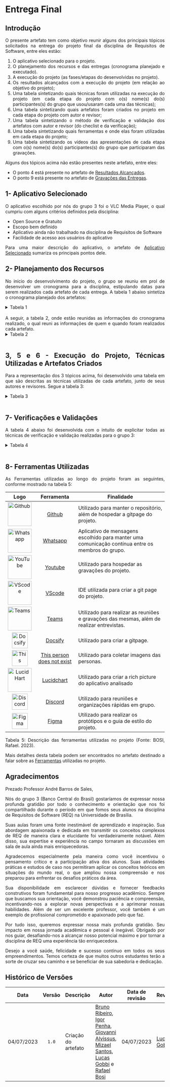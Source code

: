 <div class="body">

# Entrega Final 

## Introdução
<div align="justify">
O presente artefato tem como objetivo reunir alguns dos principais tópicos solicitados na entrega do projeto final da disciplina de Requisitos de Software, entre eles estão:

1. O aplicativo selecionado para o projeto.
2. O planejamento dos recursos e das entregas (cronograma planejado e executado).
3. A execução do projeto (as fases/etapas do desenvolvidas no projeto).
4. Os resultados alcançados com a execução do projeto (em relação ao objetivo do projeto);
5. Uma tabela sintetizando quais técnicas foram utilizadas na execução do projeto (em cada etapa do projeto com o(s) nome(s) do(s) participantes(s) do grupo que usou/usaram cada uma das técnicas);
6. Uma tabela sintetizando quais artefatos foram criados no projeto em cada etapa do projeto com autor e revisor;
7. Uma tabela sintetizando o método de verificação e validação dos artefatos com autor e revisor (do checlist e da verificação);
8. Uma tabela sintetizando quais ferramentas e onde elas foram utilizadas em cada etapa do projeto;
9. Uma tabela sintetizando os vídeos das apresentações de cada etapa com o(s) nome(s) do(s) participantes(s) do grupo que participaram das gravações.

Alguns dos tópicos acima não estão presentes neste artefato, entre eles:
- O ponto 4 está presente no artefato de [Resultados Alcançados](https://requisitos-de-software.github.io/2023.1-VLC/#/entrega_final/resultados_alcancados).
- O ponto 9 está presente no artefato de [Gravações das Entregas](https://requisitos-de-software.github.io/2023.1-VLC/#/entrega_final/gravacao_entregas).

## 1- Aplicativo Selecionado
O aplicativo escolhido por nós do grupo 3 foi o VLC Media Player, o qual cumpriu com alguns critérios definidos pela disciplina:
- Open Source e Gratuito
- Escopo bem definido
- Aplicativo ainda não trabalhado na disciplina de Requisitos de Software
- Facilidade de acesso aos usuários do aplicativo

Para uma maior descrição do aplicativo, o artefato de [Aplicativo Selecionado](https://requisitos-de-software.github.io/2023.1-VLC/#/planejamento/app_selecionado) sumariza os principais pontos dele.

## 2- Planejamento dos Recursos
No início do desenvolvimento do projeto, o grupo se reuniu em prol de desenvolver um cronograma para a disciplina, estipulando datas para serem realizados cada artefato de cada entrega. A tabela 1 abaixo sintetiza o cronograma planejado dos artefatos:

<details>

<summary>Tabela 1</summary>

| Ponto de Controle - Atividade | Início | Fim | Autores | Revisores |
|-----------|--------|-----|---------|-----------|
| 1-1. Planejamento do projeto | 10/04 | 16/04 | Bruno Ribeiro, Igor Penha e Lucas Gobbi | Rafael Bosi e Giovanni Alvissus |
| 1-2. Cronograma |  10/04 | 16/04 | Bruno Ribeiro, Igor Penha e Lucas Gobbi | Rafael Bosi e Giovanni Alvissus |
| 1-3. Cronograma Realizado | 15/04 | 16/04 | Bruno Ribeiro e Igor Penha | Lucas Gobbi |
| 1-4. Lista de aplicativos | 14/04 | 16/04 | Mizael Santos e Giovanni Alvissus | Igor Penha |
| 1-5. Ferramentas | 15/04 | 16/04 | Rafael Bosi | Giovanni Alvissus |
| 1-6. Rich picture | 14/04 | 16/04 | Larissa Gomes | Giovanni Alvissus |
| 1-7. Atas das Reuniões | 15/04 | 17/04 | Igor Penha | Lucas Gobbi |
| 1-8. GitPage | 15/04 | 17/04 | Lucas Gobbi | Bruno Ribeiro |
| 1-9. Video de apresentação | 16/04 | 17/04 | Todos | Todos |
| 2-1. Personas | 18/04 | 22/04 | Bruno Ribeiro e Igor Penha | Lucas Gobbi  |
| 2-2. Storytelling |  18/04 | 22/04 | Lucas Gobbi e Rafael Bosi | Larissa Gomes |
| 2-3. Questionário | 18/04 | 22/04 | Larissa Gomes e Mizael Santos | Igor Penha |
| 2-4. Priorização | 23/04 | 27/04 | Giovanni Alvissus, Lucas Gobbi e Rafael Bosi | Bruno Ribeiro |
| 2-5. First Things First | 23/04 | 27/04 | Giovanni Alvissus e Lucas Gobbi | Bruno Ribeiro |
| 2-6. In or Out | 23/04 | 27/04 | Giovanni Alvissus, Lucas Gobbi e Rafael Bosi | Bruno Ribeiro |
| 2-7. MoSCoW | 23/04 | 27/04 | Giovanni Alvissus, Lucas Gobbi e Rafael Bosi | Bruno Ribeiro |
| 2-8. Gravação da apresentação | 29/04 | 30/04 | Todos | Todos |
| 2-9. Correções do Ponto de Controle anterior | 18/04 | 27/04 | Bruno Ribeiro, Giovanni Alvissus, Larissa Gomes, Lucas Gobbi e Mizael Santos | Igor Penha e Rafael Bosi |
| 3-1. Casos de uso | 02/05 | 10/05 | Rafael Bosi e Mizael Santos | Bruno Ribeiro |
| 3-2. Cenários |  02/05 | 10/05 | Bruno Ribeiro e Igor Penha | Rafael Bosi |
| 3-3. Léxico | 02/05 | 10/05 | Giovanni Alvissus e Rafael Bosi | Lucas Gobbi |
| 3-4. Especificação suplementar | 02/05 | 10/05 | Bruno Ribeiro e Lucas Gobbi | Igor Penha |
| 3-5. Gravação da apresentação | 15/05 | 16/05 | Todos | Todos |
| 3-6. Correções do Ponto de Controle anterior | 02/05 | 13/05 | Bruno Ribeiro, Giovanni Alvissus, Lucas Gobbi e Mizael Santos | Igor Penha e Rafael Bosi |
| 4-1. Histórias de usuário | 18/05 | 22/05 | Lucas Gobbi, Giovanni Alvissus e Rafael Bosi | Bruno Ribeiro |
| 4-2. Backlog |  18/05 | 22/05 | Giovanni Alvissus e Mizael Santos | Igor Penha |
| 4-3. NFR Framework | 18/05 | 22/05 | Bruno Ribeiro e Igor Penha | Lucas Gobbi |
| 4-4. Gravação da apresentação | 23/05 | 24/05 | Todos | Todos |
| 4-5. Correções do Ponto de Controle anterior | 18/05 | 20/05 | Bruno Ribeiro, Giovanni Alvissus, Lucas Gobbi e Mizael Santos | Igor Penha e Rafael Bosi |
| (5.1)-1. Verificação de requisitos 1 | 25/05 | 05/06 | Bruno Ribeiro, Igor Penha e Lucas Gobbi | Giovanni Alvissus, Mizael Santos e Rafael Bosi |
| (5.1)-2. Validação de requisitos 1 | 25/05 | 05/06 | Giovanni Alvissus, Mizael Santos e Rafael Bosi | Bruno Ribeiro, Igor Penha e Lucas Gobbi |
| (5.1)-3. Gravação da apresentação | 06/06 | 07/06 | Todos | Todos |
| (5.1)-4. Correções do Ponto de Controle anterior | 25/05 | 03/06 | Bruno Ribeiro, Giovanni Alvissus, Lucas Gobbi e Mizael Santos | Igor Penha e Rafael Bosi |
| (5.2)-1. Verificação de requisitos 2 | 08/06 | 12/06 | Giovanni Alvissus, Mizael Santos e Rafael Bosi | Bruno Ribeiro, Igor Penha e Lucas Gobbi |
| (5.2)-2. Validação de requisitos 2 | 08/06 | 12/06 |Bruno Ribeiro, Igor Penha e Lucas Gobbi | Giovanni Alvissus, Mizael Santos e Rafael Bosi |
| (5.2)-3. Gravação da apresentação | 13/06 | 14/06 | Todos | Todos |
| (5.2)-4. Correções do Ponto de Controle anterior | 08/06 | 12/06 | Bruno Ribeiro, Giovanni Alvissus, Lucas Gobbi e Mizael Santos | Igor Penha e Rafael Bosi |
| 6-1. Backward From | 14/06 | 28/06 | Giovanni Alvissus, Mizael Santos e Rafael Bosi | Bruno Ribeiro, Igor Penha e Lucas Gobbi |
| 6-2. Forward From | 14/06 | 28/06 |Bruno Ribeiro, Igor Penha e Lucas Gobbi | Giovanni Alvissus, Mizael Santos e Rafael Bosi |
| 6-3. Gravação da apresentação | 30/06 | 01/07 | Todos | Todos |
| 6-4. Correções do Ponto de Controle anterior | 14/06 | 20/06 | Bruno Ribeiro, Giovanni Alvissus, Lucas Gobbi e Mizael Santos | Igor Penha e Rafael Bosi |
<div><p>Tabela 1 - Planejamento dos artefatos. (GOBBI, Lucas. 2023).</p></div>

</details>
<br>
A seguir, a tabela 2, onde estão reunidas as informações do cronograma realizado, o qual reuni as informações de quem e quando foram realizados cada artefato.

<details>
<summary>Tabela 2</summary>

| Ponto de Controle - Atividade | Entrega | Revisão | Autores | Revisores |
|-----------|--------|-----|---------|-----------|
| 1-1. Planejamento do projeto | 16/04 | 17/04 | Bruno Ribeiro, Igor Penha e Lucas Gobbi | Rafael Bosi e Giovanni Alvissus |
| 1-2. Cronograma |  15/04 | 16/04 | Bruno Ribeiro, Igor Penha e Lucas Gobbi | Rafael Bosi e Giovanni Alvissus |
| 1-3. Cronograma Realizado | 17/04 | 17/04 | Bruno Ribeiro e Igor Penha | Lucas Gobbi |
| 1-4. Lista de aplicativos | 15/04 | 16/04 | Mizael Santos e Giovanni Alvissus | Igor Penha |
| 1-5. Ferramentas | 15/04 | 16/04 | Rafael Bosi | Giovanni Alvissus |
| 1-6. Rich picture | 14/04 | 16/04 | Larissa Gomes | Giovanni Alvissus |
| 1-7. Atas das Reuniões | 16/04 | 17/04 | Igor Penha | Lucas Gobbi |
| 1-8. GitPage | 17/04 | 17/04 | Lucas Gobbi | Bruno Ribeiro |
| 1-9. Video de apresentação | 17/04 | 17/04 | Todos | Todos |
| 1-10. Edição e postagem da Apresentação | 17/04 | 17/04 | Bruno Ribeiro | Igor Penha |
| 2-1. Personas | 18/04 | 22/04 | Bruno Ribeiro e Igor Penha | Lucas Gobbi  |
| 2-2. Storytelling |  18/04 | 22/04 | Bruno Ribeiro, Igor Penha e Lucas Gobbi | Giovanni Alvissus |
| 2-3. Questionário | 18/04 | 22/04 | Mizael Santos | Igor Penha |
| 2-4. Priorização | 23/04 | 27/04 | Giovanni Alvissus, Lucas Gobbi e Rafael Bosi | Bruno Ribeiro |
| 2-5. First Things First | 29/04 | 01/05 | Giovanni Alvissus e Lucas Gobbi | Bruno Ribeiro |
| 2-6. In or Out | 29/04 | 01/05 | Giovanni Alvissus, Lucas Gobbi e Rafael Bosi | Bruno Ribeiro |
| 2-7. MoSCoW | 29/04 | 01/05 | Giovanni Alvissus, Lucas Gobbi e Rafael Bosi | Bruno Ribeiro |
| 2-8. Introspecção | 29/04 | 01/05 | Giovanni Alvissus e Rafael Bosi | Bruno Ribeiro |
| 2-9. Gravação da apresentação | 29/04 | 30/04 | Todos | Todos |
| 2-10. Edição e postagem da Apresentação | 30/04 | 30/04 | Bruno Ribeiro | Igor Penha |
| 2-11. Correções do Ponto de Controle anterior | 18/04 | 27/04 | Giovanni Alvissus e Lucas Gobbi | Igor Penha e Rafael Bosi |
| 3-1. Casos de uso | 10/05 | 17/05 | Igor Penha e Rafael Bosi. | Bruno Ribeiro |
| 3-2. Cenários |  10/05 | 13/05 | Bruno Ribeiro e Igor Penha | Rafael Bosi |
| 3-3. Léxico | 10/05 | 15/05 | Giovanni Alvissus e Rafael Bosi | Lucas Gobbi |
| 3-4. Especificação suplementar | 14/05 | 14/05 | Bruno Ribeiro e Lucas Gobbi | Igor Penha |
| 3-5. Gravação da apresentação | 17/05 | 17/05 | Todos | Todos |
| 3-6. Correções do Ponto de Controle anterior | 02/05 | 13/05 | Bruno Ribeiro, Giovanni Alvissus, Lucas Gobbi, Mizael Santos e Rafael Bosi | Igor Penha e Rafael Bosi |
| 3-7. Documentação das atas | 02/05 | 17/05 | Igor Penha | Lucas Gobbi |
| 3-8. Edição e postagem da Apresentação | 17/05 | 17/05 | Bruno Ribeiro | Igor Penha |
| 4-1. Histórias de usuário | 22/05 | 25/05 | Giovanni Alvissus, Rafael Bosi e Lucas Gobbi | Igor Penha e Rafael Bosi |
| 4-2. Backlog |  20/05 | 22/05 | Giovanni Alvissus e Mizael Santos | Lucas Gobbi |
| 4-3. NFR Framework | 10/05 | 15/05 | Bruno Ribeiro e Igor Penha | Lucas Gobbi |
| 4-4. Gravação da apresentação | 17/05 | 17/05 | Todos | Todos |
| 4-5. Correções do Ponto de Controle anterior | 23/05 | 23/05 | Bruno Ribeiro, Giovanni Alvissus, Lucas Gobbi, Mizael Santos e Rafael Bosi | Igor Penha e Rafael Bosi |
| 4-6. Documentação das atas | 20/05 | 20/05 | Igor Penha | Bruno Ribeiro |
| 4-7. Edição e postagem da Apresentação | 23/05 | 24/05 | Bruno Ribeiro | Igor Penha |
| (5.1)-1. Verificação ponto de controle 1 (CAESB) | 13/06 | 14/06 | Mizeal Santos | Giovanni Alvissus |
| (5.1)-2. Verificação ponto de controle 2 (CAESB) | 13/06 | 14/06 | Igor Penha e Lucas Gobbi | Bruno Ribeiro |
| (5.1)-3. Verificação ponto de controle 3 (CAESB) | 05/06 | 07/06 | Bruno Ribeiro | Lucas Gobbi |
| (5.1)-4. Verificação ponto de controle 4 (CAESB) | 04/06 | 05/06 | Rafael Bosi | Giovanni Alvissus |
| (5.1)-5. Gravação da apresentação | 14/06 | 14/06 | Todos | Todos |
| (5.1)-6. Correções do Ponto de Controle anterior | 10/06 | 14/06 | Bruno Ribeiro, Giovanni Alvissus, Lucas Gobbi, Mizael Santos e Rafael Bosi | Igor Penha e Bruno Ribeiro |
| (5.1)-7. Documentação das atas | 06/06 | 06/06 | Igor Penha | Bruno Ribeiro |
| (5.1)-8. Edição e postagem da Apresentação | 14/06 | 16/06 | Bruno Ribeiro | Igor Penha |
| (5.2)-1. Verificação ponto de controle 1 (BCB) | 20/06 | 21/06 | Mizeal Santos | Giovanni Alvissus |
| (5.2)-2. Verificação ponto de controle 2 (BCB) | 16/06 | 20/06 | Igor Penha e Lucas Gobbi | Bruno Ribeiro |
| (5.2)-3. Verificação ponto de controle 3 (BCB) | 20/06 | 21/06 | Bruno Ribeiro | Lucas Gobbi |
| (5.2)-4. Verificação ponto de controle 4 (BCB) | 21/06 | 21/06 | Rafael Bosi | Giovanni Alvissus |
| (5.2)-5. Gravação da apresentação | 21/06 | 21/06 | Todos | Todos |
| (5.2)-6. Correções do Ponto de Controle anterior | 16/06 | 21/06 | Bruno Ribeiro, Giovanni Alvissus, Lucas Gobbi, Mizael Santos e Rafael Bosi | Igor Penha e Bruno Ribeiro |
| (5.2)-7. Documentação das atas | 20/06 | 20/06 | Igor Penha | Bruno Ribeiro |
| (5.2)-8. Edição e postagem da Apresentação | 21/06 | 21/06 | Bruno Ribeiro | Igor Penha |
| 6-1. Backward From | 27/06 | 27/06 | Bruno Ribeiro, Igor Penha e Lucas Gobbi | Rafael Bosi |
| 6-2. Forward From | 27/06 | 28/06 | Giovanni Alvissus, Mizael Santos e Rafael Bosi | Giovanni Alvissus e Rafael Bosi |
| 6-3. Matriz de rastreabilidade | 27/06 | 28/06 | Rafael Bosi | Giovanni Alvissus |
| 6-4. Verificação backward from (BCB) | 28/06 | 28/06 | Bruno Ribeiro, Igor Penha e Lucas Gobbi | Rafael Bosi |
| 6-5. Verificação forward from (BCB) | 27/06 | 28/06 | Rafael Bosi e Mizael Santos | Rafael Bosi e Mizael Santos |
| 6-6. Gravação da apresentação | 28/06 | 28/06 | Todos | Todos |
| 6-7. Correções do Ponto de Controle anterior | 26/06 | 27/06 | Bruno Ribeiro, Giovanni Alvissus, Lucas Gobbi, Mizael Santos e Rafael Bosi | Igor Penha e Bruno Ribeiro |
| 6-8. Documentação das atas | 26/06 | 26/06 | Igor Penha | Bruno Ribeiro |
| 6-9. Edição e postagem da Apresentação | 28/06 | 28/06 | Bruno Ribeiro | Igor Penha |
| 7-1. Entrega final | 04/07 | 04/07 | Bruno Ribeiro, Giovanni Alvissus, Igor Penha, Lucas Gobbi, Mizael Santos e Rafael Bosi | Rafael Bosi |
| 7-2. Gravações entregues | 04/07 | 04/07 | Bruno Ribeiro | Lucas Gobbi |
| 7-6. Gravação da apresentação | 05/07 | 05/07 | Todos | Todos |
| 7-7. Correções do Ponto de Controle anterior | 28/06 | 05/07 | Bruno Ribeiro, Giovanni Alvissus, Lucas Gobbi, Mizael Santos e Rafael Bosi | Igor Penha e Bruno Ribeiro |
| 7-8. Documentação das atas | 04/07 | 04/07 | Igor Penha | Bruno Ribeiro |
| 7-9. Edição e postagem da Apresentação | 05/07 | 05/07 | Bruno Ribeiro | Igor Penha |
<div><p>Tabela 2 - Cronograma Realizado. (RIBEIRO, Bruno. 2023).</p></div>
</details>
<br>

## 3, 5 e 6 - Execução do Projeto, Técnicas Utilizadas e Artefatos Criados
Para a representação dos 3 tópicos acima, foi desenvolvido uma tabela em que são descritas as técnicas utilizadas de cada artefato, junto de seus autores e revisores. Segue a tabela 3:

<details>
<summary>Tabela 3</summary>

| Entrega (nº ponto de controle) | Artefato | Técnicas | Autores | Revisores |
| :-----: | :------: | :------: | :-----: | :-------: |
| Planejamento (PC1) | [Aplicativo Selecionado](https://requisitos-de-software.github.io/2023.1-VLC/#/planejamento/app_selecionado) | - | Lucas Gobbi | Rafael Bosi |
| Planejamento (PC1) | [Cronograma](https://requisitos-de-software.github.io/2023.1-VLC/#/planejamento/cronograma) | - | Bruno Ribeiro, Igor Penha e Lucas Gobbi |Rafael Bosi e Giovanni Alvissus |
| Planejamento (PC1) | [Cronograma Realizado](https://requisitos-de-software.github.io/2023.1-VLC/#/planejamento/cronograma_realizado) | - | Bruno Ribeiro e Igor Penha | Rafael Bosi e Giovanni Alvissus | 
| Planejamento (PC1) | [Lista de Aplicativos](https://requisitos-de-software.github.io/2023.1-VLC/#/planejamento/lista_de_aplicativos) | - | Mizael Santos e Giovanni Alvissus | Igor Penha | 
| Planejamento (PC1) | [Ferramentas](https://requisitos-de-software.github.io/2023.1-VLC/#/planejamento/ferramentas) | - | Rafael Bosi | Giovanni Alvissus | 
| Pré-Rastreabilidade (PC1) | [Rich Picture](https://requisitos-de-software.github.io/2023.1-VLC/#/planejamento/richpicture) | Rich Picture, Introspecção | Larissa Gomes | Giovanni Alvissus |
| Elicitação (PC2) | [Análise de Documentos](https://requisitos-de-software.github.io/2023.1-VLC/#/elicitacao/analise-de-documentos) | Análise de Documentos | Giovanni Alvissus | Rafael Bosi |
| Elicitação (PC2) | [Introspecção](https://requisitos-de-software.github.io/2023.1-VLC/#/elicitacao/introspeccao) | Introspecção | Giovanni Alvissus e Rafael Bosi | Bruno Ribeiro |
| Elicitação (PC2) | [Personas](https://requisitos-de-software.github.io/2023.1-VLC/#/elicitacao/personas) | Personas, Questionário | Bruno Ribeiro e Igor Penha | Lucas Gobbi |
| Elicitação (PC2) | [Storytelling](https://requisitos-de-software.github.io/2023.1-VLC/#/elicitacao/storytelling) | Storytelling, Encenação | Bruno Ribeiro, Igor Penha e Lucas Gobbi | Giovanni Alvissus |
| Elicitação (PC2) | [Questionário](https://requisitos-de-software.github.io/2023.1-VLC/#/elicitacao/questionario) | Questionário |  Mizael Santos | Igor Penha |
| Elicitação (PC2) | [Priorização](https://requisitos-de-software.github.io/2023.1-VLC/#/elicitacao/priorizacao) | - | Giovanni Alvissus, Lucas Gobbi e Rafael Bosi | Bruno Ribeiro |
| Elicitação (PC2) | [First Things First](https://requisitos-de-software.github.io/2023.1-VLC/#/elicitacao/first_things_first) | Priorização First Things First, Encenação | Giovanni Alvissus e Lucas Gobbi | Bruno Ribeiro |
| Elicitação (PC2) | [In or Out](https://requisitos-de-software.github.io/2023.1-VLC/#/elicitacao/in_or_out) | Priorização in or Out, Encenação | Giovanni Alvissus, Lucas Gobbi e Rafael Bosi | Bruno Ribeiro |
| Elicitação (PC2) | [MoSCoW](https://requisitos-de-software.github.io/2023.1-VLC/#/elicitacao/moscow) | Priorização MoSCoW, Encenação | Giovanni Alvissus, Lucas Gobbi e Rafael Bosi | Bruno Ribeiro |
| Modelagem (PC3) | [Casos de Uso](https://requisitos-de-software.github.io/2023.1-VLC/#/modelagem/casos_de_uso) | Casos de Uso | Igor Penha e Rafael Bosi | Bruno Ribeiro |
| Modelagem (PC3) | [Cenários](https://requisitos-de-software.github.io/2023.1-VLC/#/modelagem/cenarios) | Cenários | Bruno Ribeiro e Igor Penha | Rafael Bosi |
| Modelagem (PC3) | [Léxico](https://requisitos-de-software.github.io/2023.1-VLC/#/modelagem/lexicos) | Léxicos | Giovanni Alvissus e Rafael Bosi | Lucas Gobbi |
| Modelagem (PC3) | [Especificação Suplementar](https://requisitos-de-software.github.io/2023.1-VLC/#/modelagem/especificacao_suplementar) | Especificação Suplementar, FURPS+ | Bruno Ribeiro e Lucas Gobbi | Igor Penha |
| Modelagem Ágil (PC4) | [Histórias de Usuário](https://requisitos-de-software.github.io/2023.1-VLC/#/modelagem/agil/historias_de_usuarios) | Histórias de Usuários | Giovanni Alvissus, Rafael Bosi e Lucas Gobbi | Igor Penha e Rafael Bosi |
| Modelagem Ágil (PC4) | [Backlog](https://requisitos-de-software.github.io/2023.1-VLC/#/modelagem/agil/backlog) | - | Giovanni Alvissus e Mizael Santos | Lucas Gobbi |
| Modelagem Ágil (PC4) | [NFR Framework](https://requisitos-de-software.github.io/2023.1-VLC/#/modelagem/agil/nfr_framework) | NFR Framework | Bruno Ribeiro e Igor Penha | Lucas Gobbi |
| Pós-Rastreabilidade (PC6) | [Backward From](https://requisitos-de-software.github.io/2023.1-VLC/#/pos_rastreabilidade/backward_from) | Backward-From, Meta-Modelo de Toranzo | Bruno Ribeiro, Igor Penha e Lucas Gobbi | Rafael Bosi |
| Pós-Rastreabilidade (PC6) | [Forward From](https://requisitos-de-software.github.io/2023.1-VLC/#/pos_rastreabilidade/forward_from) | Forward-From | Giovanni Alvissus, Mizael Santos e Rafael Bosi | Giovanni Alvissus e Rafael Bosi |
| Pós-Rastreabilidade (PC6) | [Matriz de Rastreabilidade](https://requisitos-de-software.github.io/2023.1-VLC/#/pos_rastreabilidade/matriz_rastreabilidade) | - | Rafael Bosi | Giovanni Alvissus |
<div><p>Tabela 3 - Artefatos e Técnicas. (GOBBI, Lucas. 2023).</p></div>
</details>
<br>

## 7- Verificações e Validações
A tabela 4 abaixo foi desenvolvida com o intuito de explicitar todas as técnicas de verificação e validação realizadas para o grupo 3:

<details>
<summary>Tabela 4</summary>

| Artefato | Técnicas | Autores | Revisores |
|----------|----------|---------|-----------|
| [Apresentações](https://requisitos-de-software.github.io/2023.1-VLC/#/verificacao/entrega_1/verificacao_apresentacoes) | Checklist e inspeção | Mizael Santos | Giovanni Alvissus |
| [Cronogramas](https://requisitos-de-software.github.io/2023.1-VLC/#/verificacao/entrega_1/verificacao_cronogramas) | Checklist e inspeção | Mizael Santos | Giovanni Alvissus |
| [Ferramentas](https://requisitos-de-software.github.io/2023.1-VLC/#/verificacao/entrega_1/verificacao_ferramentas) | Checklist e inspeção | Mizael Santos | Giovanni Alvissus |
| [Lista de Aplicativos](https://requisitos-de-software.github.io/2023.1-VLC/#/verificacao/entrega_1/verificacao_lista_aplicativos) | Checklist e inspeção |Mizael Santos | Giovanni Alvissus |
| [Metodologia](https://requisitos-de-software.github.io/2023.1-VLC/#/verificacao/entrega_1/verificacao_metodologias) | Checklist e inspeção | Mizael Santos | Giovanni Alvissus |
| [Rich Picture](https://requisitos-de-software.github.io/2023.1-VLC/#/verificacao/entrega_1/verificacao_rich_picture) | Checklist e inspeção | Mizael Santos | Giovanni Alvissus |
| [Análise de Documentos](https://requisitos-de-software.github.io/2023.1-VLC/#/verificacao/entrega_2/analise_documentos) | Checklist e inspeção | Igor Penha e Lucas Gobbi | Bruno Ribeiro |
| [First Things First](https://requisitos-de-software.github.io/2023.1-VLC/#/verificacao/entrega_2/first_things_first) | Checklist e inspeção | Igor Penha e Lucas Gobbi | Bruno Ribeiro |
| [In or Out](https://requisitos-de-software.github.io/2023.1-VLC/#/verificacao/entrega_2/in_or_out) | Checklist e inspeção | Igor Penha e Lucas Gobbi | Bruno Ribeiro |
| [Introspecção](https://requisitos-de-software.github.io/2023.1-VLC/#/verificacao/entrega_2/introspeccao) | Checklist e inspeção | Igor Penha e Lucas Gobbi | Bruno Ribeiro |
| [MoSCoW](https://requisitos-de-software.github.io/2023.1-VLC/#/verificacao/entrega_2/moscow) | Checklist e inspeção | Igor Penha e Lucas Gobbi | Bruno Ribeiro |
| [Perfil Usuário](https://requisitos-de-software.github.io/2023.1-VLC/#/verificacao/entrega_2/perfil_usuario) | Checklist e inspeção | Igor Penha e Lucas Gobbi | Bruno Ribeiro |
| [Personas](https://requisitos-de-software.github.io/2023.1-VLC/#/verificacao/entrega_2/personas) | Checklist e inspeção | Igor Penha e Lucas Gobbi | Bruno Ribeiro |
| [Priorização](https://requisitos-de-software.github.io/2023.1-VLC/#/verificacao/entrega_2/priorizacao) | Checklist e inspeção | Igor Penha e Lucas Gobbi | Bruno Ribeiro |
| [Questionário](https://requisitos-de-software.github.io/2023.1-VLC/#/verificacao/entrega_2/questionario) | Checklist e inspeção | Igor Penha e Lucas Gobbi | Bruno Ribeiro |
| [Storytelling](https://requisitos-de-software.github.io/2023.1-VLC/#/verificacao/entrega_2/storytelling) | Checklist e inspeção | Igor Penha e Lucas Gobbi | Bruno Ribeiro |
| [Casos de Uso](https://requisitos-de-software.github.io/2023.1-VLC/#/verificacao/entrega_3/casos_de_uso) | Checklist e inspeção | Bruno Ribeiro | Lucas Gobbi |
| [Cenários](https://requisitos-de-software.github.io/2023.1-VLC/#/verificacao/entrega_3/cenarios) | Checklist e inspeção | Bruno Ribeiro | Lucas Gobbi |
| [Especificação Suplementar](https://requisitos-de-software.github.io/2023.1-VLC/#/verificacao/entrega_3/especificacao_suplementar) | Checklist e inspeção | Bruno Ribeiro | Lucas Gobbi |
| [Léxicos](https://requisitos-de-software.github.io/2023.1-VLC/#/verificacao/entrega_3/lexicos) | Checklist e inspeção | Bruno Ribeiro | Lucas Gobbi |
| [Backlog](https://requisitos-de-software.github.io/2023.1-VLC/#/verificacao/entrega_4/backlog) | Checklist e inspeção | Rafael Bosi | Giovanni Alvissus |
| [Histórias de Usuários](https://requisitos-de-software.github.io/2023.1-VLC/#/verificacao/entrega_4/historias_usuario) | Checklist e inspeção | Giovanni Alvissus e Rafael Bosi | Rafael Bosi |
| [NFR Framework](https://requisitos-de-software.github.io/2023.1-VLC/#/verificacao/entrega_4/nfr_framework) | Checklist e inspeção | Giovanni Alvissus e Rafael Bosi | Giovanni Alvissus e Rafael Bosi |
| [Backward From](https://requisitos-de-software.github.io/2023.1-VLC/#/verificacao/entrega_6/backward_from) | Checklist e inspeção | Bruno Ribeiro, Igor Penha e Lucas Gobbi | Rafael Bosi |
| [Forward From](https://requisitos-de-software.github.io/2023.1-VLC/#/verificacao/entrega_6/verificacao_forward_from) | Checklist e inspeção | Mizael Santos | Rafael Bosi |
| [Validação - Planejamento Informal](https://requisitos-de-software.github.io/2023.1-VLC/#/validacao/planejamento_informal) | - | Bruno Ribeiro | Igor Penha |
| [Validação - Prototipagem](https://requisitos-de-software.github.io/2023.1-VLC/#/validacao/prototipagem) | Prototipação | Bruno Ribeiro, Igor Penha e Lucas Bergholz | Bruno Ribeiro |

<div><p>Tabela 4 - Artefatos de Verificação e Validação. (GOBBI, Lucas. 2023).</p></div>
</details>
<br>


## 8- Ferramentas Utilizadas
As Ferramentas utilizadas ao longo do projeto foram as seguintes, conforme mostrado na tabela 5:

| Logo | Ferramenta | Finalidade |
| :-----: | :----: | ----------- |
| <img src="https://raw.githubusercontent.com/Requisitos-de-Software/2023.1-VLC/master/docs/img/icon/icon-github.png" alt="Github" width=75px> | <a id="a" href="#aa">Github</a>  | Utilizado para manter o repositório, além de hospedar a gitpage do projeto. |
| <img src="https://raw.githubusercontent.com/Requisitos-de-Software/2023.1-VLC/master/docs/img/icon/icon-whatsapp.png" alt="Whatsapp" width=75px> |  <a id="b" href="#bb">Whatsapp</a> | Aplicativo de mensagens escolhido para manter uma comunicação contínua entre os membros do grupo. |
| <img src="https://raw.githubusercontent.com/Requisitos-de-Software/2023.1-VLC/master/docs/img/icon/icon-youtube.png" alt="YouTube" width=75px> |  <a id="c" href="#cc">Youtube</a> | Utilizado para hospedar as gravações do projeto. |
| <img src="https://raw.githubusercontent.com/Requisitos-de-Software/2023.1-VLC/master/docs/img/icon/icon_vscode.png" alt="VScode" width=75px> |  <a id="d" href="#dd">VScode</a> | IDE utilizada para criar a git page do projeto. |
| <img src="https://raw.githubusercontent.com/Requisitos-de-Software/2023.1-VLC/master/docs/img/icon/icon_teams.png" alt="Teams" width=75px> | <a id="e" href="#ee">Teams</a> | Utilizado para realizar as reuniões e gravações das mesmas, além de realizar entrevistas. |
| <img src="https://raw.githubusercontent.com/Requisitos-de-Software/2023.1-VLC/master/docs/img/icon/icon-docsify.png" alt="Docsify" width=50px> | <a id="f" href="#ff">Docsify</a> | Utilizado para criar a gitpage. |
| <img src="https://raw.githubusercontent.com/Requisitos-de-Software/2023.1-VLC/master/docs/img/icon/icon-thisperson.png" alt="This person does not exist" width=50px> | <a id="g" href="#gg">This person does not exist</a> | Utilizado para coletar imagens das personas. |
| <img src="https://raw.githubusercontent.com/Requisitos-de-Software/2023.1-VLC/master/docs/img/icon/icon_lucidhart.png" alt="Lucid Hart" width=75px> | <a id="h" href="#hh">Lucidchart</a> | Utilizado para criar a rich picture do aplicativo analisado |
| <img src="https://raw.githubusercontent.com/Requisitos-de-Software/2023.1-VLC/master/docs/planejamento/img/discord_icon.png" alt="Discord" width=50px> | <a id="i" href="#ii">Discord</a> | Utilizado para reuniões e organizações rápidas em grupo. |
| <img src="https://raw.githubusercontent.com/Requisitos-de-Software/2023.1-VLC/master/docs/planejamento/img/figma_icon.jpg" alt="Figma" width=50px> | <a id="j" href="#jj">Figma</a> | Utilizado para realizar os protótipos e o guia de estilo do projeto. |

<p>Tabela 5: Descrição das ferramentas utilizadas no projeto (Fonte: BOSI, Rafael. 2023). </p>

Mais detalhes desta tabela podem ser encontrados no artefato destinado a falar sobre as [Ferramentas](https://requisitos-de-software.github.io/2023.1-VLC/#/planejamento/ferramentas) utilizadas no projeto.

## Agradecimentos
Prezado Professor André Barros de Sales,

Nós do grupo 3 (Banco Central do Brasil) gostaríamos de expressar nossa profunda gratidão por todo o conhecimento e orientação que nos foi compartilhado durante o período em que fomos seus alunos na disciplina de Requisitos de Software (REQ) na Universidade de Brasília.

Suas aulas foram uma fonte inestimável de aprendizado e inspiração. Sua abordagem apaixonada e dedicada em transmitir os conceitos complexos de REQ de maneira clara e elucidante foi verdadeiramente notável. Além disso, sua expertise e experiência no campo tornaram as discussões em sala de aula ainda mais enriquecedoras.

Agradecemos especialmente pela maneira como você incentivou o pensamento crítico e a participação ativa dos alunos. Suas atividades práticas e estudos de caso nos permitiram aplicar os conceitos teóricos em situações do mundo real, o que ampliou nossa compreensão e nos preparou para enfrentar os desafios práticos da área.

Sua disponibilidade em esclarecer dúvidas e fornecer feedbacks construtivos foram fundamental para nosso progresso acadêmico. Sempre que buscamos sua orientação, você demonstrou paciência e compreensão, incentivando-nos a explorar novas perspectivas e a aprimorar nossas habilidades. Além de ser um excelente professor, você também é um exemplo de profissional comprometido e apaixonado pelo que faz. 

Por tudo isso, queremos expressar nossa mais profunda gratidão. Seu impacto em nossa jornada acadêmica e pessoal é inegável. Obrigado por nos guiar, desafiando-nos a alcançar nosso potencial máximo e por tornar a disciplina de REQ uma experiência tão enriquecedora.

Desejo a você saúde, felicidade e sucesso contínuo em todos os seus empreendimentos. Temos certeza de que muitos outros estudantes terão a sorte de cruzar seu caminho e se beneficiar de sua sabedoria e dedicação.

</div>

## Histórico de Versões 

| Data | Versão | Descrição | Autor | Data de revisão | Revisor |
|:------:|:--------:|-----------|-------|:---------:|-----------|
| 04/07/2023 | `1.0` | Criação do artefato | [Bruno Ribeiro](https://github.com/brunoriibeiro), [Igor Penha](https://github.com/igorpenhaa), [Giovanni Alvissus](https://github.com/giovanni1106), [Mizael Santos](https://github.com/frmiza), [Lucas Gobbi](https://github.com/LucasBergholz) e [Rafael Bosi](https://github.com/StrangeUnit28) | 04/07/2023 | [Lucas Gobbi](https://github.com/LucasBergholz) |
</div>
